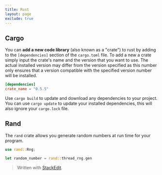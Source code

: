 ```yaml
---
title: Rust
layout: page
exclude: true
---
```


## Cargo
You can **add a new code library** (also known as a "crate") to rust by adding to the `[dependencies]` section of the `cargo.toml` file. To add a new a crate simply input the crate's name and the version that you want to use. The actual installed version may differ from the version specified as this number only ensures that a version compatible with the specified version number will be installed.
```toml
[dependencies]
crate_name = "0.5.5"
```
Use `cargo build` to update and download any dependencies to your project. You can use `cargo update` to update your installed dependencies, this will also ignore your `cargo.lock` file.

## Rand
The `rand` crate allows you generate random numbers at run time for your program.
```rust
use rand::Rng;

let random_number = rand::thread_rng.gen
```
> Written with [StackEdit](https://stackedit.io/).
<!--stackedit_data:
eyJoaXN0b3J5IjpbLTgyNTgyNTc5NywtODU4MDg4MjQzLC0xNj
A4ODI1MjYzXX0=
-->